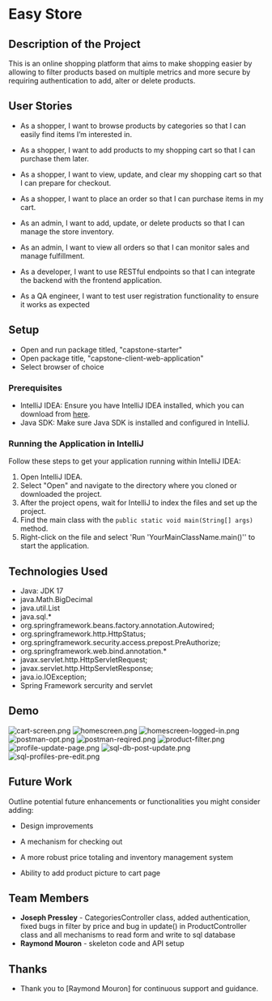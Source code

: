 # Easy Store

## Description of the Project

This is an online shopping platform that aims to make shopping easier by allowing to filter products based on multiple metrics and more secure by requiring authentication to add, alter or delete products.


## User Stories

- As a shopper, I want to browse products by categories so that I can easily find items I’m interested in.

- As a shopper, I want to add products to my shopping cart so that I can purchase them later.

- As a shopper, I want to view, update, and clear my shopping cart so that I can prepare for checkout.

- As a shopper, I want to place an order so that I can purchase items in my cart.

- As an admin, I want to add, update, or delete products so that I can manage the store inventory.

- As an admin, I want to view all orders so that I can monitor sales and manage fulfillment.

- As a developer, I want to use RESTful endpoints so that I can integrate the backend with the frontend application.

- As a QA engineer, I want to test user registration functionality to ensure it works as expected

## Setup

- Open and run package titled, "capstone-starter"
- Open package title, "capstone-client-web-application"
- Select browser of choice

### Prerequisites

- IntelliJ IDEA: Ensure you have IntelliJ IDEA installed, which you can download from [here](https://www.jetbrains.com/idea/download/).
- Java SDK: Make sure Java SDK is installed and configured in IntelliJ.

### Running the Application in IntelliJ

Follow these steps to get your application running within IntelliJ IDEA:

1. Open IntelliJ IDEA.
2. Select "Open" and navigate to the directory where you cloned or downloaded the project.
3. After the project opens, wait for IntelliJ to index the files and set up the project.
4. Find the main class with the `public static void main(String[] args)` method.
5. Right-click on the file and select 'Run 'YourMainClassName.main()'' to start the application.

## Technologies Used

- Java: JDK 17
- java.Math.BigDecimal
- java.util.List
- java.sql.*
- org.springframework.beans.factory.annotation.Autowired;
- org.springframework.http.HttpStatus;
- org.springframework.security.access.prepost.PreAuthorize;
- org.springframework.web.bind.annotation.*
- javax.servlet.http.HttpServletRequest;
- javax.servlet.http.HttpServletResponse;
- java.io.IOException;
- Spring Framework sercurity and servlet

## Demo

![cart-screen.png](app-run-pics%2Fcart-screen.png)
![homescreen.png](app-run-pics%2Fhomescreen.png)
![homescreen-logged-in.png](app-run-pics%2Fhomescreen-logged-in.png)
![postman-opt.png](app-run-pics%2Fpostman-opt.png)
![postman-reqired.png](app-run-pics%2Fpostman-reqired.png)
![product-filter.png](app-run-pics%2Fproduct-filter.png)
![profile-update-page.png](app-run-pics%2Fprofile-update-page.png)
![sql-db-post-update.png](app-run-pics%2Fsql-db-post-update.png)
![sql-profiles-pre-edit.png](app-run-pics%2Fsql-profiles-pre-edit.png)

## Future Work

Outline potential future enhancements or functionalities you might consider adding:

- Design improvements

- A mechanism for checking out

- A more robust price totaling and inventory management system

- Ability to add product picture to cart page

## Team Members

- **Joseph Pressley** - CategoriesController class, added authentication, fixed bugs in filter by price and bug in update() in ProductController class and all mechanisms to read form and write to sql database
- **Raymond Mouron** - skeleton code and API setup

## Thanks

- Thank you to [Raymond Mouron] for continuous support and guidance.